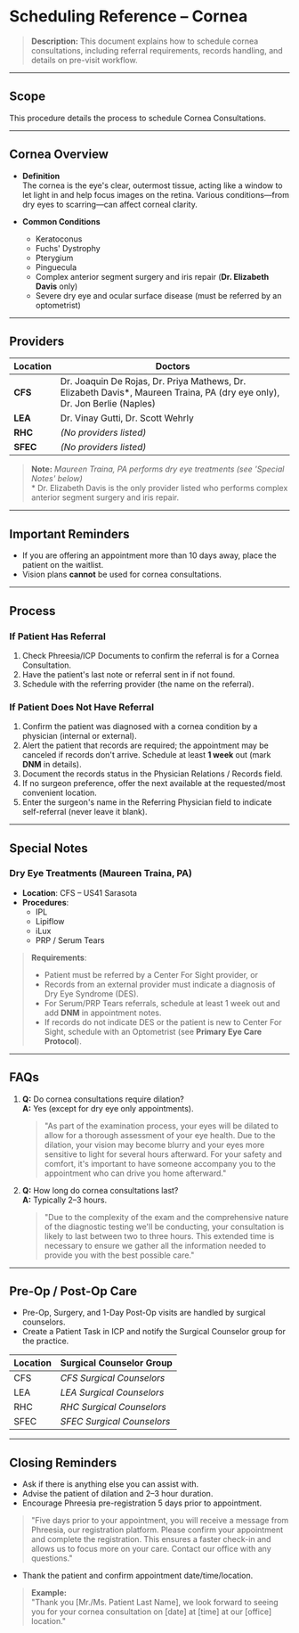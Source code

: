 # Scheduling Reference – Cornea

> **Description:** This document explains how to schedule cornea consultations, including referral requirements, records handling, and details on pre-visit workflow.

---

## Scope

This procedure details the process to schedule Cornea Consultations.

---

## Cornea Overview

- **Definition**  
  The cornea is the eye's clear, outermost tissue, acting like a window to let light in and help focus images on the retina. Various conditions—from dry eyes to scarring—can affect corneal clarity.

- **Common Conditions**  
  - Keratoconus  
  - Fuchs' Dystrophy  
  - Pterygium  
  - Pinguecula  
  - Complex anterior segment surgery and iris repair (**Dr. Elizabeth Davis** only)  
  - Severe dry eye and ocular surface disease (must be referred by an optometrist)

---

## Providers

| Location | Doctors |
| -------- | ------- |
| **CFS**  | Dr. Joaquin De Rojas, Dr. Priya Mathews, Dr. Elizabeth Davis\*, Maureen Traina, PA (dry eye only), Dr. Jon Berlie (Naples) |
| **LEA**  | Dr. Vinay Gutti, Dr. Scott Wehrly |
| **RHC**  | *(No providers listed)* |
| **SFEC** | *(No providers listed)* |

> **Note:** *Maureen Traina, PA performs dry eye treatments (see 'Special Notes' below)*  
> \* Dr. Elizabeth Davis is the only provider listed who performs complex anterior segment surgery and iris repair.

---

## Important Reminders

- If you are offering an appointment more than 10 days away, place the patient on the waitlist.  
- Vision plans **cannot** be used for cornea consultations.

---

## Process

### If Patient Has Referral

1. Check Phreesia/ICP Documents to confirm the referral is for a Cornea Consultation.  
2. Have the patient's last note or referral sent in if not found.  
3. Schedule with the referring provider (the name on the referral).

### If Patient Does **Not** Have Referral

1. Confirm the patient was diagnosed with a cornea condition by a physician (internal or external).  
2. Alert the patient that records are required; the appointment may be canceled if records don't arrive. Schedule at least **1 week** out (mark **DNM** in details).  
3. Document the records status in the Physician Relations / Records field.  
4. If no surgeon preference, offer the next available at the requested/most convenient location.  
5. Enter the surgeon's name in the Referring Physician field to indicate self-referral (never leave it blank).

---

## Special Notes

### Dry Eye Treatments (Maureen Traina, PA)

- **Location**: CFS – US41 Sarasota  
- **Procedures**:
  - IPL  
  - Lipiflow  
  - iLux  
  - PRP / Serum Tears

> **Requirements**:  
> - Patient must be referred by a Center For Sight provider, or  
> - Records from an external provider must indicate a diagnosis of Dry Eye Syndrome (DES).  
> - For Serum/PRP Tears referrals, schedule at least 1 week out and add **DNM** in appointment notes.  
> - If records do not indicate DES or the patient is new to Center For Sight, schedule with an Optometrist (see **Primary Eye Care Protocol**).

---

## FAQs

1. **Q:** Do cornea consultations require dilation?  
   **A:** Yes (except for dry eye only appointments).  
   > "As part of the examination process, your eyes will be dilated to allow for a thorough assessment of your eye health. Due to the dilation, your vision may become blurry and your eyes more sensitive to light for several hours afterward. For your safety and comfort, it's important to have someone accompany you to the appointment who can drive you home afterward."

2. **Q:** How long do cornea consultations last?  
   **A:** Typically 2–3 hours.  
   > "Due to the complexity of the exam and the comprehensive nature of the diagnostic testing we'll be conducting, your consultation is likely to last between two to three hours. This extended time is necessary to ensure we gather all the information needed to provide you with the best possible care."

---

## Pre-Op / Post-Op Care

- Pre-Op, Surgery, and 1-Day Post-Op visits are handled by surgical counselors.  
- Create a Patient Task in ICP and notify the Surgical Counselor group for the practice.

| Location | Surgical Counselor Group   |
| -------- | -------------------------- |
| CFS      | *CFS Surgical Counselors*  |
| LEA      | *LEA Surgical Counselors*  |
| RHC      | *RHC Surgical Counselors*  |
| SFEC     | *SFEC Surgical Counselors* |

---

## Closing Reminders

- Ask if there is anything else you can assist with.  
- Advise the patient of dilation and 2–3 hour duration.  
- Encourage Phreesia pre-registration 5 days prior to appointment.  
> "Five days prior to your appointment, you will receive a message from Phreesia, our registration platform. Please confirm your appointment and complete the registration. This ensures a faster check-in and allows us to focus more on your care. Contact our office with any questions."

- Thank the patient and confirm appointment date/time/location.  
> **Example:**  
> "Thank you [Mr./Ms. Patient Last Name], we look forward to seeing you for your cornea consultation on [date] at [time] at our [office] location." 